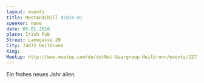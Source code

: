 ```yaml
---
layout: events
title: MeetAndChill #2016-01
speeker: none
date: 05.01.2016
place: Irish Pub
Street: Lammgasse 20
City: 74072 Heilbronn
Xing: 
Meetup: http://www.meetup.com/de/dotNet-Usergroup-Heilbronn/events/227183282/
---
```



Ein frohes neues Jahr allen.
